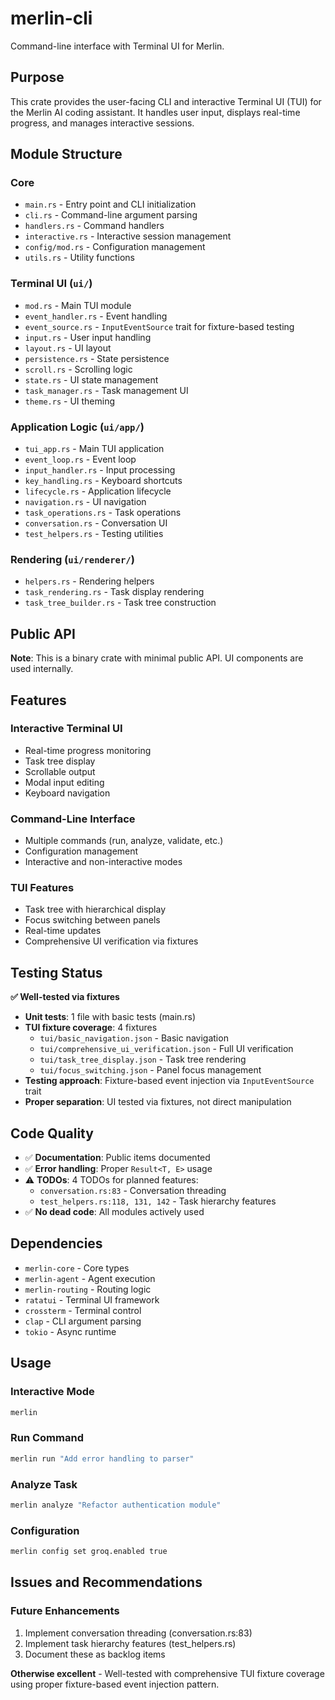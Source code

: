 # merlin-cli

Command-line interface with Terminal UI for Merlin.

## Purpose

This crate provides the user-facing CLI and interactive Terminal UI (TUI) for the Merlin AI coding assistant. It handles user input, displays real-time progress, and manages interactive sessions.

## Module Structure

### Core
- `main.rs` - Entry point and CLI initialization
- `cli.rs` - Command-line argument parsing
- `handlers.rs` - Command handlers
- `interactive.rs` - Interactive session management
- `config/mod.rs` - Configuration management
- `utils.rs` - Utility functions

### Terminal UI (`ui/`)
- `mod.rs` - Main TUI module
- `event_handler.rs` - Event handling
- `event_source.rs` - `InputEventSource` trait for fixture-based testing
- `input.rs` - User input handling
- `layout.rs` - UI layout
- `persistence.rs` - State persistence
- `scroll.rs` - Scrolling logic
- `state.rs` - UI state management
- `task_manager.rs` - Task management UI
- `theme.rs` - UI theming

### Application Logic (`ui/app/`)
- `tui_app.rs` - Main TUI application
- `event_loop.rs` - Event loop
- `input_handler.rs` - Input processing
- `key_handling.rs` - Keyboard shortcuts
- `lifecycle.rs` - Application lifecycle
- `navigation.rs` - UI navigation
- `task_operations.rs` - Task operations
- `conversation.rs` - Conversation UI
- `test_helpers.rs` - Testing utilities

### Rendering (`ui/renderer/`)
- `helpers.rs` - Rendering helpers
- `task_rendering.rs` - Task display rendering
- `task_tree_builder.rs` - Task tree construction

## Public API

**Note**: This is a binary crate with minimal public API. UI components are used internally.

## Features

### Interactive Terminal UI
- Real-time progress monitoring
- Task tree display
- Scrollable output
- Modal input editing
- Keyboard navigation

### Command-Line Interface
- Multiple commands (run, analyze, validate, etc.)
- Configuration management
- Interactive and non-interactive modes

### TUI Features
- Task tree with hierarchical display
- Focus switching between panels
- Real-time updates
- Comprehensive UI verification via fixtures

## Testing Status

**✅ Well-tested via fixtures**

- **Unit tests**: 1 file with basic tests (main.rs)
- **TUI fixture coverage**: 4 fixtures
  - `tui/basic_navigation.json` - Basic navigation
  - `tui/comprehensive_ui_verification.json` - Full UI verification
  - `tui/task_tree_display.json` - Task tree rendering
  - `tui/focus_switching.json` - Panel focus management
- **Testing approach**: Fixture-based event injection via `InputEventSource` trait
- **Proper separation**: UI tested via fixtures, not direct manipulation

## Code Quality

- ✅ **Documentation**: Public items documented
- ✅ **Error handling**: Proper `Result<T, E>` usage
- ⚠️ **TODOs**: 4 TODOs for planned features:
  - `conversation.rs:83` - Conversation threading
  - `test_helpers.rs:118, 131, 142` - Task hierarchy features
- ✅ **No dead code**: All modules actively used

## Dependencies

- `merlin-core` - Core types
- `merlin-agent` - Agent execution
- `merlin-routing` - Routing logic
- `ratatui` - Terminal UI framework
- `crossterm` - Terminal control
- `clap` - CLI argument parsing
- `tokio` - Async runtime

## Usage

### Interactive Mode
```bash
merlin
```

### Run Command
```bash
merlin run "Add error handling to parser"
```

### Analyze Task
```bash
merlin analyze "Refactor authentication module"
```

### Configuration
```bash
merlin config set groq.enabled true
```

## Issues and Recommendations

### Future Enhancements
1. Implement conversation threading (conversation.rs:83)
2. Implement task hierarchy features (test_helpers.rs)
3. Document these as backlog items

**Otherwise excellent** - Well-tested with comprehensive TUI fixture coverage using proper fixture-based event injection pattern.
